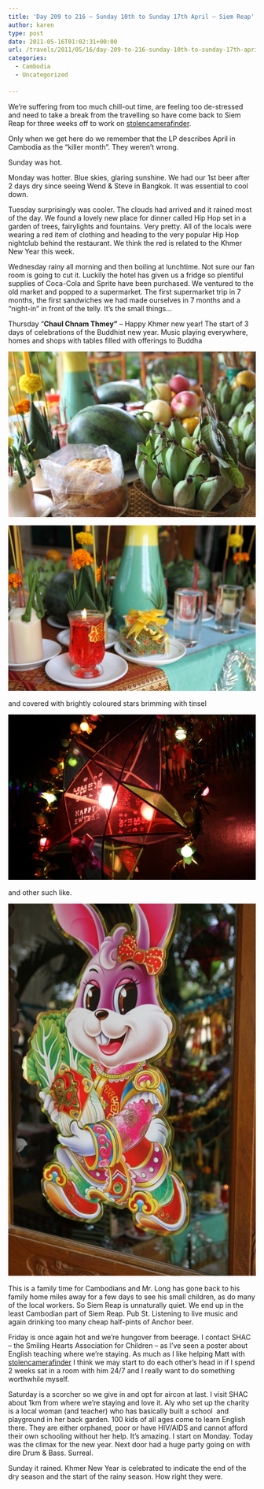 ```yaml
---
title: 'Day 209 to 216 – Sunday 10th to Sunday 17th April – Siem Reap'
author: karen
type: post
date: 2011-05-16T01:02:31+00:00
url: /travels/2011/05/16/day-209-to-216-sunday-10th-to-sunday-17th-april-siem-reap/
categories:
  - Cambodia
  - Uncategorized

---
```

We’re suffering from too much chill-out time, are feeling too de-stressed and need to take a break from the travelling so have come back to Siem Reap for three weeks off to work on [stolencamerafinder][1].

Only when we get here do we remember that the LP describes April in Cambodia as the “killer month”. They weren’t wrong. 

Sunday was hot. 

Monday was hotter. Blue skies, glaring sunshine. We had our 1st beer after 2 days dry since seeing Wend & Steve in Bangkok. It was essential to cool down.

Tuesday surprisingly was cooler. The clouds had arrived and it rained most of the day. We found a lovely new place for dinner called Hip Hop set in a garden of trees, fairylights and fountains. Very pretty. All of the locals were wearing a red item of clothing and heading to the very popular Hip Hop nightclub behind the restaurant. We think the red is related to the Khmer New Year this week.

Wednesday rainy all morning and then boiling at lunchtime. Not sure our fan room is going to cut it. Luckily the hotel has given us a fridge so plentiful supplies of Coca-Cola and Sprite have been purchased. We ventured to the old market and popped to a supermarket. The first supermarket trip in 7 months, the first sandwiches we had made ourselves in 7 months and a “night-in” in front of the telly. It’s the small things…

Thursday “**Chaul Chnam Thmey”** – Happy Khmer new year! The start of 3 days of celebrations of the Buddhist new year. Music playing everywhere, homes and shops with tables filled with offerings to Buddha

![](/travels-wp-content/uploads/2011/05/IMG_47245.jpg)

![](/travels-wp-content/uploads/2011/05/IMG_47221.jpg)

and covered with brightly coloured stars brimming with tinsel

![](/travels-wp-content/uploads/2011/05/IMG_47261.jpg)

and other such like.

![](/travels-wp-content/uploads/2011/05/IMG_47231.jpg)

This is a family time for Cambodians and Mr. Long has gone back to his family home miles away for a few days to see his small children, as do many of the local workers. So Siem Reap is unnaturally quiet. We end up in the least Cambodian part of Siem Reap. Pub St. Listening to live music and again drinking too many cheap half-pints of Anchor beer.

Friday is once again hot and we’re hungover from beerage. I contact SHAC – the Smiling Hearts Association for Children – as I’ve seen a poster about English teaching where we’re staying. As much as I like helping Matt with [stolencamerafinder][1] I think we may start to do each other’s head in if I spend 2 weeks sat in a room with him 24/7 and I really want to do something worthwhile myself. 

Saturday is a scorcher so we give in and opt for aircon at last. I visit SHAC about 1km from where we’re staying and love it. Aly who set up the charity is a local woman (and teacher) who has basically built a school&nbsp; and playground in her back garden. 100 kids of all ages come to learn English there. They are either orphaned, poor or have HIV/AIDS and cannot afford their own schooling without her help. It’s amazing. I start on Monday. Today was the climax for the new year. Next door had a huge party going on with dire Drum & Bass. Surreal.

Sunday it rained. Khmer New Year is celebrated to indicate the end of the dry season and the start of the rainy season. How right they were.

 [1]: http://www.stolencamerafinder.com/
 [2]: http://www.mattburns.co.uk/travels/wp-content/uploads/2011/05/IMG_47245.jpg
 [3]: http://www.mattburns.co.uk/travels/wp-content/uploads/2011/05/IMG_47221.jpg
 [4]: http://www.mattburns.co.uk/travels/wp-content/uploads/2011/05/IMG_47261.jpg
 [5]: http://www.mattburns.co.uk/travels/wp-content/uploads/2011/05/IMG_47231.jpg